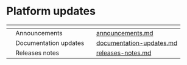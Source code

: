 # Platform updates

<table data-view="cards"><thead><tr><th></th><th></th><th></th><th data-hidden data-card-target data-type="content-ref"></th></tr></thead><tbody><tr><td></td><td>Announcements</td><td></td><td><a href="announcements.md">announcements.md</a></td></tr><tr><td></td><td>Documentation updates</td><td></td><td><a href="documentation-updates.md">documentation-updates.md</a></td></tr><tr><td></td><td>Releases notes</td><td></td><td><a href="releases-notes.md">releases-notes.md</a></td></tr></tbody></table>

